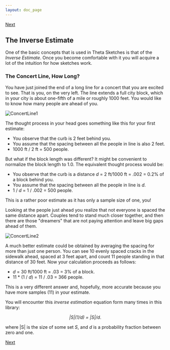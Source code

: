```yaml
---
layout: doc_page
---
```

[Next]({{site.docs_dir}}/Theta/KMVempty.html)

## The Inverse Estimate

One of the basic concepts that is used in Theta Sketches is that of the <i>Inverse Estimate</i>.  Once you become comfortable with it you will acquire a lot of the intuition for how sketches work. 

### The Concert Line, How Long?

You have just joined the end of a long line for a concert that you are excited to see. That is you, on the very left.  The line extends a full city block, which in your city is about one-fifth of a mile or roughly 1000 feet.
You would like to know how many people are ahead of you.

<img class="doc-img-full" src="{{site.docs_img_dir}}/ConcertLine1.png" alt="ConcertLine1" />

The thought process in your head goes something like this for your first estimate:

* You observe that the curb is 2 feet behind you.
* You assume that the spacing between all the people in line is also 2 feet.
* 1000 ft / 2 ft = 500 people.

But what if the block length was different? It might be convenient to normalize the block length to 1.0. 
The equivalent thought process would be:

* You observe that the curb is a distance <i>d</i> = 2 ft/1000 ft = .002 = 0.2% of a block behind you. 
* You assume that the spacing between all the people in line is <i>d</i>.
* 1 / <i>d</i> = 1 / .002 = 500 people.

This is a rather poor estimate as it has only a sample size of one, you!

Looking at the people just ahead you realize that not everyone is spaced the same distance apart.  Couples tend to stand much closer together, and then there are those "dreamers" that are not paying attention and leave big gaps ahead of them.

<img class="doc-img-full" src="{{site.docs_img_dir}}/ConcertLine2.png" alt="ConcertLine2" />

A much better estimate could be obtained by averaging the spacing for more than just one person. 
You can see 10 evenly spaced cracks in the sidewalk ahead, spaced at 3 feet apart, and count 11 people standing in that distance of 30 feet. 
Now your calculation proceeds as follows:

* <i>d</i> = 30 ft/1000 ft = .03 = 3% of a block. 
* 11 * (1 / <i>d</i>) = 11 / .03 = 366 people.

This is a very different answer and, hopefully, more accurate because you have more samples (11) in your estimate.

You will encounter this <i>inverse estimation</i> equation form many times in this library:

<center><i>|S|(1/d) = |S|/d</i>.</center>

where \|S\| is the size of some set <i>S</i>, and <i>d</i> is a probability fraction between zero and one. 



[Next]({{site.docs_dir}}/Theta/KMVempty.html)
